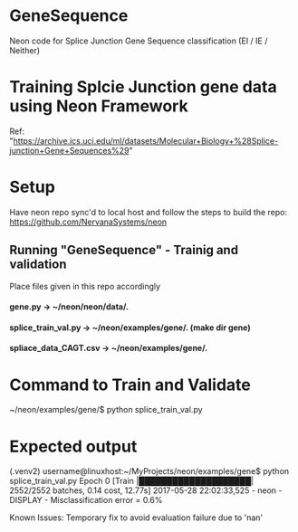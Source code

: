 # GeneSequence
Neon code for Splice Junction Gene Sequence classification (EI / IE / Neither)

# Training Splcie Junction gene data using Neon Framework
Ref: "https://archive.ics.uci.edu/ml/datasets/Molecular+Biology+%28Splice-junction+Gene+Sequences%29"

# Setup
Have neon repo sync'd to local host and follow the steps to build the repo: https://github.com/NervanaSystems/neon

## Running "GeneSequence" - Trainig and validation

Place files given in this repo accordingly

#### gene.py -> ~/neon/neon/data/.
#### splice_train_val.py -> ~/neon/examples/gene/.   (make dir gene)
#### spliace_data_CAGT.csv -> ~/neon/examples/gene/.

# Command to Train and Validate

~/neon/examples/gene/$ python splice_train_val.py

# Expected output

(.venv2) username@linuxhost:~/MyProjects/neon/examples/gene$ python splice_train_val.py
Epoch 0   [Train |████████████████████| 2552/2552 batches, 0.14 cost, 12.77s]
2017-05-28 22:02:33,525 - neon - DISPLAY - Misclassification error = 0.6%

Known Issues:
  Temporary fix to avoid evaluation failure due to 'nan'





